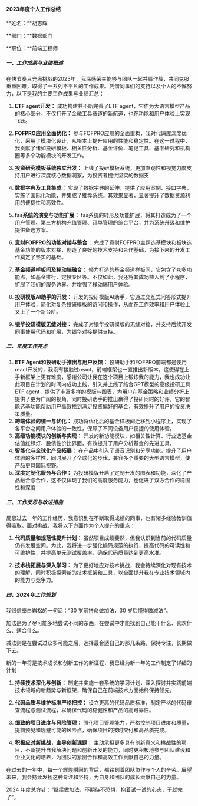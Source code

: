 #### **2023年度个人工作总结** 

**姓名：**胡志辉

**部门：**数据部门

**职位：**前端工程师 

##### 一、工作成果与业绩概述

在快节奏且充满挑战的2023年，我深感荣幸能够与团队一起并肩作战，共同克服重重困难，取得了一系列不平凡的工作成果。凭借同事们的支持以及个人的不懈努力，以下是我的主要工作成果与业绩汇总：

1. **ETF agent开发：**
   成功构建并不断完善了ETF agent，它作为大语言模型产品的核心部分，不仅打开了金融工具赛道的新航道，也在功能和用户体验上实现飞跃。

2. **FOFPRO应用全面优化：**
   参与FOFPRO应用的全面重构，我对代码库深度优化，采用了模块化设计，从根本上提升应用的性能和稳定性。在这一过程中，我贡献了诸如投研模板、相关性分析、基金评价、笔记工具、基准研究和机构圈等多个功能模块的开发工作。

3. **投资研究模板系统独立开发：**
   上线了投研模板系统，更加直观性和视觉力度支持用户进行深度核心数据洞察，为投资者提供坚实的数据支

4. **数据字典及工具集成：**
   实现了数据字典的延伸，提供了应用案例、接口字典，实施了国际化功能，并集成了推荐系统。其效果显著，显著提升了数据资源利用的便捷性和高效性。

5. **fas系统的演变与功能扩展：**
   fas系统的转形及功能扩展，将其打造成为了一个用户管理、第三方机构充值管理、订单管理的综合平台，并为系统升级和维护提供备选方案。

6. **意财FOFPRO的功能对接与整合：**
   完成了意财FOFPRO主题选基模块和板块选基金功能的版本对接，创造了良好的技术支持和合作基础，为接下来的开发工作奠定了坚实的基础。

7. **基金频道样板间及移动端融合：**
   倾力打造的基金频道样板间，它包含了众多功能点，如基金排行、定投专区等。不仅如此，我还将其成功植入到了小程序，扩展了我们的服务边界，并增强了移动端用户体验。

8. **投研模版AI助手的开发：**
   开发的投研模版AI助手，它通过交互式问答形式提升用户体验，简化对复杂投研模版的访问和操作，从而在工作效率和用户体验上又上了一个新台阶。

9. **银华投研模版无缝对接：**
   完成了对银华投研模版的无缝对接，并支持后续开发同事使用代码和扩展，为银华对接提供支持。

##### 二、年度工作亮点

1. **ETF Agent和投研助手推出与用户反馈：**
   投研助手和FOFPRO前端都是使用react开发的，我没有接触过react，前端框架也一直推出新版本。这使得在上手新框架上更有难度，感谢公司让我在这个项目上锻炼我的能力，我也成功让此项目在计划的时间内成功上线，引入并上线了结合GPT模型的高级投研工具ETF agent，提供了丰富多样的模版与图表，为用户在基金策略和业绩分析上提供了更为广阔的视角，同时投研助手的推出赢得了投研同时的好评，它的智能选基功能帮助用户高效找到满足投资偏好的基金，有效提升了用户的投资决策质量。
3. **跨端体验的统一与优化：**
   成功将优化后的基金样板间迁移到小程序上，实现了各平台之间用户体验的一致性，保障了不同设备用户便捷的使用体验。
4. **高级功能模块的创新与实现：**
   开发的新功能模块，如相关性计算、行业选基金估值红绿灯、股债性价比界面，有效提升了用户分析基金的先进工具。
6. **智能化与全球化产品拓展：**
   在产品中引入了语音识别和分享功能，提升了用户体验的多样性，同时展开了全球化的步伐，兼容多个重要的大型语言模型，使产品更具国际视野。
7. **深度定制化服务与合作：**
   为投研模版开启了定制开发的图表和功能，深化了产品融合与合作，这不仅体现了我们的高度服务能力，也促进了双方合作的稳固性和深度

##### 三、工作反思与改进措施

反思过去一年的工作经历，我意识到在不断取得成绩的同事，也有诸多经验教训值得吸取。面对挑战，我将以下方面作为个人提升的重点：

1. **代码质量和规范性提升计划：**
   虽然项目成绩斐然，但我认识到当前的代码质量仍有发展空间。为此，我将进一步强化编码规范的执行，提高代码的可读性和可维护性，并提高单元测试覆盖率，确保代码质量达到更高水准。

2. **技术栈拓展与深入学习：**
   为了更好地应对技术挑战，我会持续深化对现有技术的理解，同时积极探索新的技术框架和工具，以全面提升我在专业技术领域内的能力与竞争力。

##### 四、2024年工作规划

我很信奉白岩松的一句话：“30 岁前拼命做加法，30 岁后懂得做减法”。

加法是为了尽可能多地尝试不同的东西，在尝试中才能找到自己能干什么、喜欢什么、适合什么。

减法则是在尝试过众多可能之后，选择最合适自己的那几条路，保持专注，长期做下去。

新的一年将是技术成长和创新工作的新征程，我已经为新一年的工作制定了详细的计划：

1. **持续技术深化与创新：**
   制定并实施一套系统的学习计划，深入探讨并实践前端技术领域的新趋势与新框架，确保自己在前端技术方面始终保持领先。

2. **代码品质与维护标准严格把控：**
   设立更高的代码品质标准，制定严格的代码审查流程与测试流程，以确保代码的稳健性和产品的高可靠性。

3. **细致的项目进度与风险管理：**
   强化项目管理能力，严格控制项目进度和质量，提前预见和规避可能的风险点，确保项目的按时交付和高品质完成。

4. **积极应对新挑战，主导创新课题：**
   主动承担更多具有创新意义和挑战性的项目，不断提升自我解决问题和创新开发的能力，同时更积极地参与团队建设和企业文化的培养，为团队的紧密合作和高效工作贡献自己的力量。

在过去的一年中，每一个辉煌瞬间的背后，都铭刻着团队协作与个人的辛劳。展望未来，我会持续发扬这种专注和坚持，为自身和团队的成长贡献自己的力量。

2024 年度总方针：“继续做加法，不期待不恐惧，抱着试一试的心态，干就完了”。